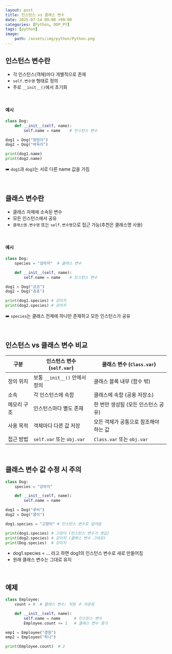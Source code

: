 ```yaml
---
layout: post
title: 인스턴스 vs 클래스 변수
date: 2025-07-14 09:00 +09:00
categories: [Python, OOP_PY]
tags: [python]
image:
    path: /assets/img/python/Python.png
---
```


## 인스턴스 변수란

- 각 인스턴스(객체)마다 개별적으로 존재
- `self.변수명` 형태로 정의
- 주로 `__init__()`에서 초기화

<br>

#### 예시

```python
class Dog:
    def __init__(self, name):
        self.name = name    # 인스턴스 변수 

dog1 = Dog("멍멍이")
dog2 = Dog("바둑이")

print(dog1.name)
print(dog2.name)
```

➡️ `dog1`과 `dog2`는 서로 다른 name 값을 가짐

<br>

## 클래스 변수란

- 클래스 자체에 소속된 변수
- 모든 인스턴스에서 공유
- `클래스명.변수명` 또는 `self.변수명`으로 접근 가능(추천은 클래스명 사용)

<br>

#### 예시

```python
class Dog:
    species = "강아지"  # 클래스 변수

    def __init__(self, name):
        self.name = name    # 인스턴스 변수

dog1 = Dog("코코")
dog2 = Dog("츄츄")

print(dog1.species) # 강아지
print(dog2.species) # 강아지
```

➡️ `species`는 클래스 전체에 하나만 존재하고 모든 인스턴스가 공유

<br>

## 인스턴스 vs 클래스 변수 비교

| 구분     | 인스턴스 변수 (`self.var`)    | 클래스 변수 (`Class.var`)     |
| ------ | ----------------------- | ------------------------ |
| 정의 위치  | 보통 `__init__()` 안에서 정의  | 클래스 블록 내부 (함수 밖)         |
| 소속     | 각 인스턴스에 속함              | 클래스에 속함 (공용 저장소)         |
| 메모리 구조 | 인스턴스마다 별도 존재            | 한 번만 생성됨 (모든 인스턴스 공유)    |
| 사용 목적  | 객체마다 다른 값 저장            | 모든 객체가 공통으로 참조해야 하는 값    |
| 접근 방법  | `self.var` 또는 `obj.var` | `Class.var` 또는 `obj.var` |

<br>

## 클래스 변수 값 수정 시 주의

```python
class Dog:
    species = "강아지"

    def __init__(self, name):
        self.name = name

dog1 = Dog("루비")
dog2 = Dog("콤이")

dog1.species = "고양이" # 인스턴스 변수로 덮어씀

print(dog1.species) # 고양이 (인스턴스 변수가 생김)
print(dog2.species) # 강아지 (클래스 변수 그대로)
print(Dog.species)  # 강아지
```

- dog1.species = ... 라고 하면 dog1의 인스턴스 변수로 새로 만들어짐
- 원래 클래스 변수는 그대로 유지

<br>

## 예제

```python
class Employee:
    count = 0  # 클래스 변수: 직원 수 카운팅

    def __init__(self, name):
        self.name = name      # 인스턴스 변수
        Employee.count += 1   # 클래스 변수 증가

emp1 = Employee("경원")
emp2 = Employee("하나")

print(Employee.count)  # 2
```

